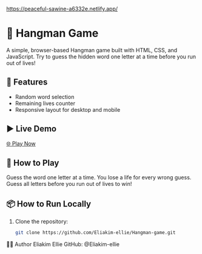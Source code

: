 https://peaceful-sawine-a6332e.netlify.app/
# 🎯 Hangman Game

A simple, browser-based Hangman game built with HTML, CSS, and JavaScript. Try to guess the hidden word one letter at a time before you run out of lives!

## 🚀 Features
- Random word selection
- Remaining lives counter
- Responsive layout for desktop and mobile
## ▶️ Live Demo
[🌐 Play Now](https://peaceful-sawine-a6332e.netlify.app/)  
## 📸 How to Play
Guess the word one letter at a time. You lose a life for every wrong guess. Guess all letters before you run out of lives to win!

## 📦 How to Run Locally
1. Clone the repository:
   ```bash
   git clone https://github.com/Eliakim-ellie/Hangman-game.git
🧑‍💻 Author
Eliakim Ellie
GitHub: @Eliakim-ellie

